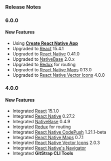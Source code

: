 ### Release Notes

### 6.0.0

#### New Features

*   Using [**Create React Native App**](https://github.com/react-community/create-react-native-app)
*   Upgraded to [React](https://facebook.github.io/react/) 15.4.1
*   Upgraded to [React Native](https://github.com/facebook/react-native) 0.41.0
*   Upgraded to [NativeBase](https://github.com/GeekyAnts/NativeBase) 2.0.x
*   Upgraded to [Redux](http://redux.js.org/) for routing
*   Upgraded to [React Native Maps](https://github.com/airbnb/react-native-maps) 0.13.0
*   Upgraded to [React Native Vector Icons](https://github.com/oblador/react-native-vector-icons) 4.0.0

### 4.0.0

#### New Features

*   Integrated [React](https://facebook.github.io/react/) 15.1.0
*   Integrated [React Native](https://github.com/facebook/react-native) 0.27.2
*   Integrated [NativeBase](https://github.com/GeekyAnts/NativeBase) 0.4.9
*   Integrated [Redux](http://redux.js.org/) for routing
*   Integrated [React Native CodePush](https://github.com/Microsoft/react-native-code-push) 1.21.1-beta
*   Integrated [React Native Maps](https://github.com/airbnb/react-native-maps) 0.7.1
*   Integrated [React Native Vector Icons](https://github.com/oblador/react-native-vector-icons) 2.0.3
*   Integrated [React Native's Navigator](https://facebook.github.io/react-native/docs/navigator.html)
*   Integrated **GitStrap CLI Tools**
